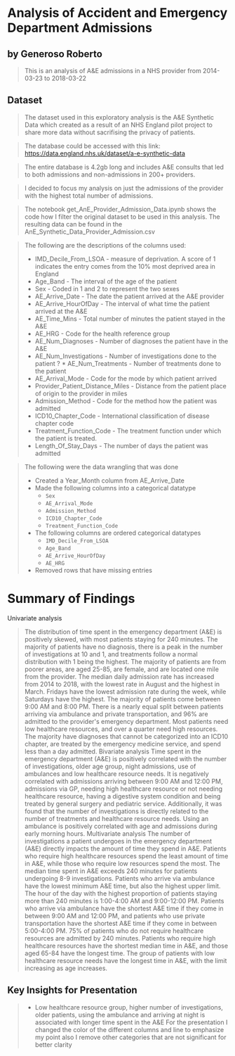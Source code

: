 # Analysis of Accident and Emergency Department Admissions
## by Generoso Roberto

> This is an analysis of A&E admissions in a NHS provider from 2014-03-23 to 2018-03-22

## Dataset

> The dataset used in this exploratory analysis is the A&E Synthetic Data which created as a result of an NHS England pilot project to share more data without sacrifising the privacy of patients.

> The database could be accessed with this link: https://data.england.nhs.uk/dataset/a-e-synthetic-data

> The entire database is 4.2gb long and includes A&E consults that led to both admissions and non-admissions in 200+ providers.

> I decided to focus my analysis on just the admissions of the provider with the highest total number of admissions.

> The notebook get_AnE_Provider_Admission_Data.ipynb shows the code how I filter the original dataset to be used in this analysis. The resulting data can be found in the AnE_Synthetic_Data_Provider_Admission.csv

> The following are the descriptions of the columns used:
>    * IMD_Decile_From_LSOA - measure of deprivation. A score of 1 indicates the entry comes from the 10% most deprived area in England
>    * Age_Band - The interval of the age of the patient
>    * Sex - Coded in 1 and 2 to represent the two sexes
>    * AE_Arrive_Date - The date the patient arrived at the A&E provider
>    * AE_Arrive_HourOfDay - The interval of what time the patient arrived at the A&E
>    * AE_Time_Mins - Total number of minutes the patient stayed in the A&E
>    * AE_HRG - Code for the health reference group
>    * AE_Num_Diagnoses - Number of diagnoses the patient have in the A&E
>    * AE_Num_Investigations - Number of investigations done to the patient
?    * AE_Num_Treatments - Number of treatments done to the patient
>    * AE_Arrival_Mode - Code for the mode by which  patient arrived
>    * Provider_Patient_Distance_Miles - Distance from the patient place of origin to the provider in miles
>    * Admission_Method - Code for the method how the patient was admitted
>    * ICD10_Chapter_Code - International classification of disease chapter code
>    * Treatment_Function_Code - The treatment function under which the patient is treated.
>    * Length_Of_Stay_Days - The number of days the patient was admitted

> The following were the data wrangling that was done
>    * Created a Year_Month column from AE_Arrive_Date
>    * Made the following columns into a categorical datatype
>        * `Sex`
>        * `AE_Arrival_Mode`
>        * `Admission_Method`
>        * `ICD10_Chapter_Code`
>        * `Treatment_Function_Code`
>    * The following columns are ordered categorical datatypes
>        * `IMD_Decile_From_LSOA`
>        * `Age_Band`
>        * `AE_Arrive_HourOfDay`
>        * `AE_HRG`
>    * Removed rows that have missing entries
# Summary of Findings
Univariate analysis
> The distribution of time spent in the emergency department (A&E) is positively skewed, with most patients staying for 240 minutes. The majority of patients have no diagnosis, there is a peak in the number of investigations at 10 and 1, and treatments follow a normal distribution with 1 being the highest. The majority of patients are from poorer areas, are aged 25-85, are female, and are located one mile from the provider. The median daily admission rate has increased from 2014 to 2018, with the lowest rate in August and the highest in March. Fridays have the lowest admission rate during the week, while Saturdays have the highest. The majority of patients come between 9:00 AM and 8:00 PM. There is a nearly equal split between patients arriving via ambulance and private transportation, and 96% are admitted to the provider's emergency department. Most patients need low healthcare resources, and over a quarter need high resources. The majority have diagnoses that cannot be categorized into an ICD10 chapter, are treated by the emergency medicine service, and spend less than a day admitted.
Bivariate analysis
> Time spent in the emergency department (A&E) is positively correlated with the number of investigations, older age group, night admissions, use of ambulances and low healthcare resource needs. It is negatively correlated with admissions arriving between 9:00 AM and 12:00 PM, admissions via GP, needing high healthcare resource or not needing healthcare resource, having a digestive system condition and being treated by general surgery and pediatric service. Additionally, it was found that the number of investigations is directly related to the number of treatments and healthcare resource needs. Using an ambulance is positively correlated with age and admissions during early morning hours.
Multivariate analysis
> The number of investigations a patient undergoes in the emergency department (A&E) directly impacts the amount of time they spend in A&E. Patients who require high healthcare resources spend the least amount of time in A&E, while those who require low resources spend the most. The median time spent in A&E exceeds 240 minutes for patients undergoing 8-9 investigations. Patients who arrive via ambulance have the lowest minimum A&E time, but also the highest upper limit. The hour of the day with the highest proportion of patients staying more than 240 minutes is 1:00-4:00 AM and 9:00-12:00 PM. Patients who arrive via ambulance have the shortest A&E time if they come in between 9:00 AM and 12:00 PM, and patients who use private transportation have the shortest A&E time if they come in between 5:00-4:00 PM. 75% of patients who do not require healthcare resources are admitted by 240 minutes. Patients who require high healthcare resources have the shortest median time in A&E, and those aged 65-84 have the longest time. The group of patients with low healthcare resource needs have the longest time in A&E, with the limit increasing as age increases.
## Key Insights for Presentation

> * Low healthcare resource group, higher number of investigations, older patients, using the ambulance and arriving at night is associated with longer time spent in the A&E
> For the presentation I changed the color of the different columns and line to emphasize my point also I remove other categories that are not significant for better clarity
